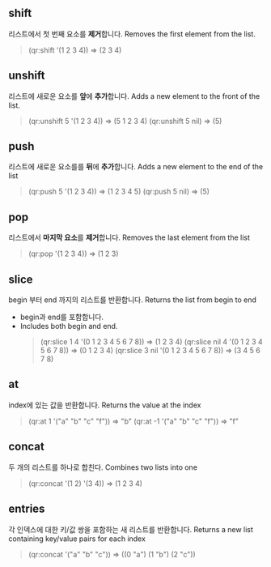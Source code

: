 ## shift
리스트에서 첫 번째 요소를 **제거**합니다.
Removes the first element from the list.
  > (qr:shift '(1 2 3 4)) => (2 3 4)

## unshift
리스트에 새로운 요소를 **앞**에 **추가**합니다.
Adds a new element to the front of the list.
  > (qr:unshift 5 '(1 2 3 4)) => (5 1 2 3 4)
  > (qr:unshift 5 nil) => (5)

## push
리스트에 새로운 요소를를 **뒤**에 **추가**합니다.
Adds a new element to the end of the list
  > (qr:push 5 '(1 2 3 4)) => (1 2 3 4 5)
  > (qr:push 5 nil) => (5)

## pop
리스트에서 **마지막 요소**를 **제거**합니다.
Removes the last element from the list
  > (qr:pop '(1 2 3 4)) => (1 2 3)

## slice
begin 부터 end 까지의 리스트를 반환합니다.
Returns the list from begin to end
- begin과 end를 포함합니다.
- Includes both begin and end.
  > (qr:slice 1 4 '(0 1 2 3 4 5 6 7 8)) => (1 2 3 4)
  > (qr:slice nil 4 '(0 1 2 3 4 5 6 7 8)) => (0 1 2 3 4)
  > (qr:slice 3 nil '(0 1 2 3 4 5 6 7 8)) => (3 4 5 6 7 8)

## at
index에 있는 값을 반환합니다.
Returns the value at the index
  > (qr:at 1 '("a" "b" "c" "f")) => "b"
  > (qr:at -1 '("a" "b" "c" "f")) => "f"

## concat
두 개의 리스트를 하나로 합친다.
Combines two lists into one
  > (qr:concat '(1 2) '(3 4)) => (1 2 3 4)


## entries
각 인덱스에 대한 키/값 쌍을 포함하는 새 리스트를 반환합니다.
Returns a new list containing key/value pairs for each index
  > (qr:concat '("a" "b" "c")) => ((0 "a") (1 "b") (2 "c"))
